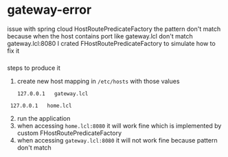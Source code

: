 # gateway-error
issue with spring cloud HostRoutePredicateFactory
the pattern don't match because when the host contains port like gateway.lcl don't match gateway.lcl:8080
I crated FHostRoutePredicateFactory to simulate how to fix it
###
steps to produce it 
1. create new host mapping in `/etc/hosts` with those values


   `127.0.0.1	gateway.lcl`

  ` 127.0.0.1	home.lcl`



2. run the application   
3. when accessing `home.lcl:8080` it will work fine which is implemented by custom FHostRoutePredicateFactory
4. when accessing `gateway.lcl:8080` it will not work fine because pattern don't match